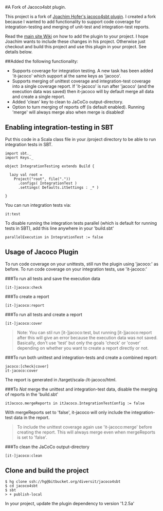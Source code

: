 #A Fork of Jacoco4sbt plugin.

This project is a fork of [Joachim Hofer's jacoco4sbt plugin](https://bitbucket.org/jmhofer/jacoco4sbt).
I created a fork because I wanted to add functionality to support code coverage for integration-testing and merging of unit-test and integration-test reports.

Read the [main site Wiki](https://bitbucket.org/jmhofer/jacoco4sbt/wiki/Home) on how to add the plugin to your project.
I hope Joachim wants to include these changes in his project. Otherwise just checkout and build this project and use this plugin in your project. See details below.

##Added the following functionality:
+ Supports coverage for integration testing. A new task has been added 'it-jacoco' which support al the same keys as 'jacoco'.
+ Supports merging of unittest coverage and integration-test coverage into a single coverage report. If 'it-jacoco' is run after 'jacoco' (and the execution data was saved) then it-jacoco will by default merge all data and create a single report.
+ Added 'clean' key to clean to JaCoCo output-directory.
+ Option to turn merging of reports off (is default enabled). Running 'merge' will always merge also when merge is disabled!

## Enabling integration-testing in SBT

Put this code in a Scala class file in your <project>/project directory to be able to run integration tests in SBT.

    import sbt._
    import Keys._

    object IntegrationTesting extends Build {

      lazy val root =
        Project("root", file("."))
          .configs( IntegrationTest )
          .settings( Defaults.itSettings : _* )

    }

You can run integration tests via:

    it:test

To disable running the integration tests parallel (which is default for running tests in SBT), add this line anywhere in your 'build.sbt'

    parallelExecution in IntegrationTest := false


## Usage of Jacoco Plugin

To run code coverage on your unittests, still run the plugin using 'jacoco:<key>' as before.
To run code coverage on your integration tests, use 'it-jacoco:<key>'

###To run all tests and save the execution data

    [it-]jacoco:check

###To create a report

    [it-]jacoco:report

###To run all tests and create a report

    [it-]jacoco:cover

>Note: You can stil run [it-]jacoco:test, but running [it-]jacoco:report after this will give an error because the execution data was not saved.
Basically, don't use 'test' but only the goals 'check' or 'cover' depending on whether you want to create a report directly or not.

###To run both unittest and integration-tests and create a combined report:

    jacoco:[check|cover]
    it-jacoco:cover
The report is generated in <project>/target/scala-<version>/it-jacoco/html.

###To *Not* merge the unittest and integration-test data, disable the merging of reports in the 'build.sbt'

    itJacoco.mergeReports in itJacoco.IntegrationTestConfig := false
With mergeReports set to 'false', it-jacoco will only include the integration-test data in the report.
>To include the unittest coverage again use 'it-jacoco:merge' before creating the report. This will always merge even when mergeReports is set to 'false'.

###To clean the JaCoCo output-directory

    [it-]jacoco:clean

## Clone and build the project
    $ hg clone ssh://hg@bitbucket.org/diversit/jacoco4sbt
    $ cd jacoco4sbt
    $ sbt
    > + publish-local

In your project, update the plugin dependency to version '1.2.5a'
